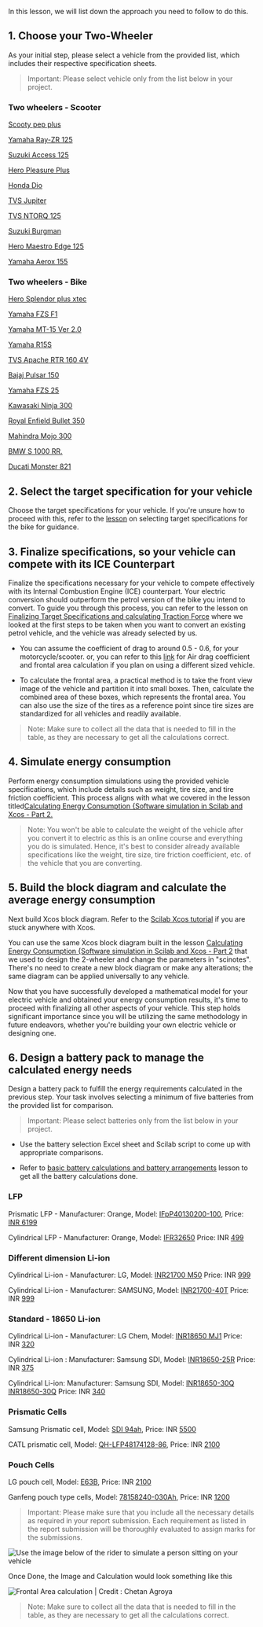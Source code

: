 In this lesson, we will list down the approach you need to follow to do this. 

## 1. Choose your Two-Wheeler

As your initial step, please select a vehicle from the provided list, which includes their respective specification sheets.

> Important: Please select vehicle only from the list below in your project. 

### **Two wheelers - Scooter**

[Scooty pep plus](https://www.tvsmotor.com/tvs-scootypep/-/media/Brand-Pages/ScootyPep/scooty-pep-plus-bsvi-brochure.pdf)
 
[Yamaha Ray-ZR 125](https://www.yamaha-motor-india.com/theme/v3/pdfs/brochure/ray-zr-streetrally125fihybrid.pdf) 

[Suzuki Access 125](https://static.autox.com/uploads/bikes/brochure/2023/04/suzuki-access-125-brochure.pdf) 

[Hero Pleasure Plus](https://static.autox.com/uploads/bikes/brochure/2021/06/hero-pleasure-plus-brochure.pdf)
 
[Honda Dio](https://static.autox.com/uploads/bikes/brochure/2017/05/2017-Honda-Dio-brochure.pdf)
 
[TVS Jupiter](https://www.tvsmotor.com/tvs-jupiter/-/media/Brand-Pages/Jupiter/brochure/Oct2021/TVS-Jupiter-BSVI-Brochure-13102021.pdf) 

[TVS NTORQ 125](https://www.tvsmotor.com/tvs-ntorq/-/media/Brand-Pages/NTorq/brochure/TVS_NtorQ_XT-Leaflet_8pg_Brochure_24052022_web.pdf) 

[Suzuki Burgman](https://www.bikedekho.com/suzuki/burgman-street/specifications) 

[Hero Maestro Edge 125](https://www.heromotocorp.com/content/dam/hero-aem-website/in/documents/product-brochures/new-maestro-edge-125.pdf)

[Yamaha Aerox 155](https://www.yamaha-motor-india.com/theme/v3/pdfs/brochure/aerox.pdf)

### **Two wheelers - Bike**

[Hero Splendor plus xtec](https://www.heromotocorp.com/content/dam/hero-aem-website/in/documents/product-brochures/splendor-plus-xtec-Brochure.pdf) 

[Yamaha FZS F1](https://static.autox.com/uploads/bikes/brochure/2021/06/yamaha-fz-s-fi-brochure.pdf)

[Yamaha MT-15 Ver 2.0](https://www.yamaha-motor-india.com/theme/v3/pdfs/brochure/mt15v2.pdf)

[Yamaha R15S](https://www.yamaha-motor-india.com/theme/v3/pdfs/brochure/r15s.pdf) 

[TVS Apache RTR 160 4V](https://www.tvsapache.com/assets/pdf/Apache-RTR-160-4V-BSVI-Brochure.pdf) 

[Bajaj Pulsar 150](https://www.bajajauto.com/pdf/Owner's-Manual-Pulsar-150-Single-Disc-Twin-Disc-BS-VI.pdf)

[Yamaha FZS 25](https://www.yamaha-motor-india.com/theme/v3/pdfs/brochure/fzs25bs6.pdf)

[Kawasaki Ninja 300](https://kawasaki-india.com/wp-content/uploads/2021/03/Kawasaki-Ninja-300_brochure.pdf)

[Royal Enfield Bullet 350](https://static.autox.com/uploads/bikes/brochure/2021/03/royal-enfield-bullet-350-brochure.pdf)

[Mahindra Mojo 300](https://mahindramojo.com/assets/images/Brochure%20-%20MOJO%20300%20ABS%20BSVI.pdf)

[BMW S 1000 RR.](https://www.bmw-motorrad.ca/content/dam/bmwmotorradnsc/marketCA/bmw-motorrad_ca/ca_en/modelbrochures/2020_brochures/2020_S1000RR_CAE.pdf)

[Ducati Monster 821](https://imgcdn.zigwheels.ph/brochures/71/890/ducati-monster-821.pdf)

## 2. Select the target specification for your vehicle

Choose the target specifications for your vehicle. If you're unsure how to proceed with this, refer to the [lesson](https://www.pupilfirst.school/targets/10109) on selecting target specifications for the bike for guidance.


## 3. Finalize specifications, so your vehicle can compete with its ICE Counterpart

Finalize the specifications necessary for your vehicle to compete effectively with its Internal Combustion Engine (ICE) counterpart. Your electric conversion should outperform the petrol version of the bike you intend to convert. To guide you through this process, you can refer to the lesson on [Finalizing Target Specifications and calculating Traction Force](https://www.pupilfirst.school/targets/10110) where we looked at the first steps to be taken when you want to convert an existing petrol vehicle, and the vehicle was already selected by us. 

- You can assume the coefficient of drag to around 0.5 - 0.6, for your motorcycle/scooter.
 or, you can refer to this [link](http://www.bgsoflex.com/airdragchart.html) for Air drag coefficient and frontal area calculation if you plan on using a different sized vehicle.

- To calculate the frontal area, a practical method is to take the front view image of the vehicle and partition it into small boxes. Then, calculate the combined area of these boxes, which represents the frontal area. You can also use the size of the tires as a reference point since tire sizes are standardized for all vehicles and readily available.

> Note: Make sure to collect all the data that is needed to fill in the table, as they are necessary to get all the calculations correct.

## 4. Simulate energy consumption

Perform energy consumption simulations using the provided vehicle specifications, which include details such as weight, tire size, and tire friction coefficient. This process aligns with what we covered in the lesson titled[Calculating Energy Consumption {Software simulation in Scilab and Xcos - Part 2.](https://www.pupilfirst.school/targets/10112)
> Note: You won't be able to calculate the weight of the vehicle after you convert it to electric as this is an online course and everything you do is simulated. Hence, it's best to consider already available specifications like the weight, tire size, tire friction coefficient, etc. of the vehicle that you are converting.


## 5. Build the block diagram and calculate the average energy consumption

Next build Xcos block diagram. Refer to the [Scilab Xcos tutorial](https://demo.pflms.com/markdown_attachments/1799/hZD5Ts_9vW009i5TZQ7zxg) if you are stuck anywhere with Xcos. 

You can use the same Xcos block diagram built in the lesson [Calculating Energy Consumption {Software simulation in Scilab and Xcos - Part 2](https://www.pupilfirst.school/targets/10112) that we used to design the 2-wheeler and change the parameters in "scinotes". There's no need to create a new block diagram or make any alterations; the same diagram can be applied universally to any vehicle.

Now that you have successfully developed a mathematical model for your electric vehicle and obtained your energy consumption results, it's time to proceed with finalizing all other aspects of your vehicle. This step holds significant importance since you will be utilizing the same methodology in future endeavors, whether you're building your own electric vehicle or designing one.


## 6. Design a battery pack to manage the calculated energy needs

Design a battery pack to fulfill the energy requirements calculated in the previous step. Your task involves selecting a minimum of five batteries from the provided list for comparison.

> Important: Please select batteries only from the list below in your project. 

- Use the battery selection Excel sheet and Scilab script to come up with appropriate comparisons.

- Refer to [basic battery calculations and battery arrangements](https://www.pupilfirst.school/targets/10113) lesson to get all the battery calculations done.

### **LFP**

Prismatic LFP - Manufacturer: Orange, Model: [IFpP40130200-100](https://robu.in/wp-content/uploads/2021/03/871886-Orange-100Ah-3.2V-Prismatic-LFP-Battery.pdf), Price: [INR 6199](https://robu.in/product/orange-100ah-lithium-ion-rechargeable-battery-for-electric-vehicles/?gclid=CjwKCAjw2K6lBhBXEiwA5RjtCTxNkInPE-B6FW-MRIqhVZ2XEH-qhpfsrrLJmNpfmhTXppEmH05UJxoCdGgQAvD_BwE)

Cylindrical LFP - Manufacturer: Orange, Model:  [IFR32650](https://robu.in/wp-content/uploads/2021/06/951488.pdf) Price: INR [499](https://robu.in/product/orange-ifr32650-6000mah-lifepo4-battery/?gclid=CjwKCAjw2K6lBhBXEiwA5RjtCVIdu_9gHmT6GkOMoISvE5HbRhKJBpc2NSFTfoFVb0wft3vcPEktUhoCoz4QAvD_BwE)

### **Different dimension Li-ion**

Cylindrical Li-ion - Manufacturer: LG, Model: [INR21700 M50](https://robu.in/wp-content/uploads/2021/11/DATASHEET-LGM50.pdf) Price: INR [999](https://robu.in/product/lg-inr21700-m50lt-5000mah-1c-li-ion-battery/)

Cylindrical Li-ion - Manufacturer: SAMSUNG, Model:   [INR21700-40T](https://robu.in/wp-content/uploads/2022/06/SAMSUNG-INR21700-40T-Datasheet.pdf) Price: INR [999](https://robu.in/product/samsung-inr21700-40t-4000mah-9c-li-ion-battery/)

### **Standard - 18650 Li-ion**

Cylindrical Li-ion - Manufacturer: LG Chem, Model:  [INR18650 MJ1](https://www.nkon.nl/sk/k/Specification%20INR18650MJ1%2022.08.2014.pdf)  Price: INR [320](https://www.indiamart.com/proddetail/lg-mj1-18650-3500mah-lithium-ion-battery-21443061062.html)

Cylindrical Li-ion : Manufacturer: Samsung SDI, Model: [INR18650-25R](https://dalincom.ru/datasheet/SAMSUNG%20INR18650-25R.pdf) Price: INR [375](https://www.indiamart.com/proddetail/samsung-25r-lithium-ion-rechargeable-cell-21224893655.html)

Cylindrical Li-ion: Manufacturer: Samsung SDI, Model: [INR18650-30Q INR18650-30Q](https://datasheetspdf.com/pdf-file/951041/Samsung/INR18650-30Q/1) Price: INR [340](https://www.indiamart.com/proddetail/samsung-inr18650-30q-3-6volt-3000mah-li-ion-battery-2849512694133.html)	

### **Prismatic Cells**

Samsung Prismatic cell, Model: [SDI 94ah](https://pdf.indiamart.com/impdf/23963434155/MY-271021/samsung-94ah-3-7v-li-ion-battery-6000-cycles-20-yrs-life.pdf), Price: INR [5500](https://www.indiamart.com/proddetail/samsung-94ah-3-7v-li-ion-battery-6000-cycles-20-yrs-life-23963434155.html)

CATL prismatic cell, Model: [QH-LFP48174128-86](https://www.genuinepower.co.in/lithium-ferrous-phosphate-battery.html#catl-type-60ah-3-2v-15000-cycles:~:text=Model-,QH%2DLFP48174128%2D86,-Casing%20material%20for), Price: INR [2100](https://www.indiamart.com/proddetail/lithium-phosphate-battery-21638006155.html) 

### **Pouch Cells**

LG pouch cell, Model: [E63B](https://pdf.indiamart.com/impdf/26747347997/MY-137078227/3-7v60ah-pouch-lithium-cell.pdf), Price: INR [2100](https://www.indiamart.com/proddetail/3-7v60ah-pouch-lithium-cell-26747347997.html)

Ganfeng pouch type cells, Model: [78158240-030Ah](https://pdf.indiamart.com/impdf/2849206539091/MY-11072761/3-2-v-30-ah-pouch-cell.pdf), Price: INR [1200](https://www.indiamart.com/proddetail/3-2-v-30-ah-pouch-cell-2849206539091.html)

>Important: Please make sure that you include all the necessary details as required in your report submission. Each requirement as listed in the report submission will be thoroughly evaluated to assign marks for the submissions.

<img class="mx-auto w-auto md:w-auto" alt="Use the image below of the rider to simulate a person sitting on your vehicle" src="https://do7js0tdxrds1.cloudfront.net/n4d1b1g5z7mcn6iuuy2hibhdpkuk?response-content-disposition=inline%3B+filename%3D%22man-dressed-as-motorcyclist-controls-invisible-motorcycle-stretching-arms-forward-png.png%22%3B&response-content-type=image%2Fpng&Expires=1693828114&Signature=skt9jVasRYeuHG7~GBNKqltUN5HJaDm-jT6phh1Z~cYmyzeGMcTiBf-7ob5fGGRwj4Eun7TS0BCqL0wwnzwIaxHvPc-MvcPyx0Je7ujRtnu-EB8dDh7Uq~VEjgAXojXTrS0weN9pwUzhbyx7mguumxkRbDFB52HbNkuXhWF0GI-M0GIThyGuC0XSS6FOs81SBAsAxyyWWkLf18qQKxK7uiO~zsAbmcO9sjTEWt7ZLyJuPpP5s8m1aSfoOk5sAzl4ZlwlnxXSIp8bC3nLo0jKRpc9rQVXkEgp2djV30kYvWYf~NDMPWSz0X8Su79w5IvYVZg1qjBDwv6Oki13q8lkwQ__&Key-Pair-Id=K2Q3HDJ6ZAQGFF">

Once Done, the Image and Calculation would look something like this

<img class="mx-auto w-auto md:w-auto" alt="Frontal Area calculation | Credit : Chetan Agroya" src="https://do7js0tdxrds1.cloudfront.net/oi96kbm6ab35t9hty25g842au3bi?response-content-disposition=inline%3B+filename%3D%22Frontal+Area+calculation.png%22%3B&response-content-type=image%2Fpng&Expires=1693828114&Signature=bXiwp24FrFm5a0LYYvMTmmwgbA54yl3eURxRpX-CUTB9UAaF2Fr0i6U9lTe-5ZBxz4mmQcZOQleNVCbv58mDHwlC5HfuRdHMouZIrp0QkDA8kcRGXPRFdylKEhxmW-hO4Z2ZjggyakYV2p9y3pq~N-rSAt2FU6HM7DtE0eQDVZjSDaEQIiPHuMgTfdOWXVrzK4rNO5uTNrlqLAdcnoXICoptTX9E5C1TgKIj9ola0CAo1LL9nhp9W5G-2kHV-ioMCd~z6hFpJpqUU3vaUBMXwGhoIQP9YJd0huwfQIEQOgKIYTMQBTQd4fTFQxEFMrOClRtTmDuV92HmJt-L9AXGCA__&Key-Pair-Id=K2Q3HDJ6ZAQGFF">

> Note: Make sure to collect all the data that is needed to fill in the table, as they are necessary to get all the calculations correct.




